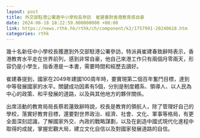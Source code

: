 ```yaml
---
layout: post
title: 外交部駐港公署邀中小學校長參訪　崔建春對香港教育感自豪
date: 2024-06-18 18:22:59.000000000 +08:00
link: https://news.rthk.hk/rthk/ch/component/k2/1757991-20240618.htm
categories: rthk
---
```


幾十名新任中小學校長獲邀到外交部駐港公署參訪，特派員崔建春致辭時表示，香港教育水平走在世界前列，感到非常自豪，他自己來港工作只有兩個月零兩天，形容仍是小學生，指香港是一本書，需要時間和經歷去讀好。

崔建春提到，國家在2049年建國100周年時，要實現第二個百年奮鬥目標，達到中等發展國家的水平。關鍵成功因素有5個，分別是制度體系、領導人、以人民為中心的政策、和平發展的道路，以及與其他地方的夥伴關係。

出席活動的教育局局長蔡若蓮致辭時說，校長是教育的領航人，除了管理好自己的學校，落實好教育目標，還要對世界政治、經濟、社會、文化、軍事等格局，有更全面深刻認識，了解國家外交、內政的戰略謀劃，以及在創造中國式現代化進程中取得的成就，掌握宏觀大局，建立文化自信以及對國家發展道路的自信。
